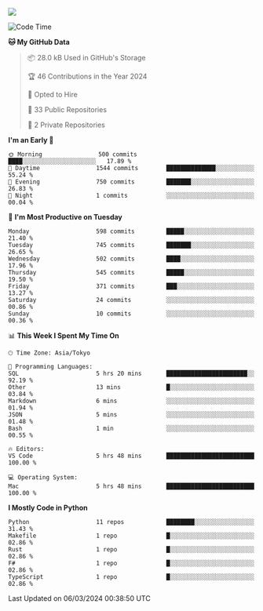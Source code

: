 ![](https://komarev.com/ghpvc/?username=kitagawa-hr)

<!--START_SECTION:waka-->
![Code Time](http://img.shields.io/badge/Code%20Time-798%20hrs%2027%20mins-blue)

**🐱 My GitHub Data** 

> 📦 28.0 kB Used in GitHub's Storage 
 > 
> 🏆 46 Contributions in the Year 2024
 > 
> 💼 Opted to Hire
 > 
> 📜 33 Public Repositories 
 > 
> 🔑 2 Private Repositories 
 > 
**I'm an Early 🐤** 

```text
🌞 Morning                500 commits         ████░░░░░░░░░░░░░░░░░░░░░   17.89 % 
🌆 Daytime                1544 commits        ██████████████░░░░░░░░░░░   55.24 % 
🌃 Evening                750 commits         ███████░░░░░░░░░░░░░░░░░░   26.83 % 
🌙 Night                  1 commits           ░░░░░░░░░░░░░░░░░░░░░░░░░   00.04 % 
```
📅 **I'm Most Productive on Tuesday** 

```text
Monday                   598 commits         █████░░░░░░░░░░░░░░░░░░░░   21.40 % 
Tuesday                  745 commits         ███████░░░░░░░░░░░░░░░░░░   26.65 % 
Wednesday                502 commits         ████░░░░░░░░░░░░░░░░░░░░░   17.96 % 
Thursday                 545 commits         █████░░░░░░░░░░░░░░░░░░░░   19.50 % 
Friday                   371 commits         ███░░░░░░░░░░░░░░░░░░░░░░   13.27 % 
Saturday                 24 commits          ░░░░░░░░░░░░░░░░░░░░░░░░░   00.86 % 
Sunday                   10 commits          ░░░░░░░░░░░░░░░░░░░░░░░░░   00.36 % 
```


📊 **This Week I Spent My Time On** 

```text
🕑︎ Time Zone: Asia/Tokyo

💬 Programming Languages: 
SQL                      5 hrs 20 mins       ███████████████████████░░   92.19 % 
Other                    13 mins             █░░░░░░░░░░░░░░░░░░░░░░░░   03.84 % 
Markdown                 6 mins              ░░░░░░░░░░░░░░░░░░░░░░░░░   01.94 % 
JSON                     5 mins              ░░░░░░░░░░░░░░░░░░░░░░░░░   01.48 % 
Bash                     1 min               ░░░░░░░░░░░░░░░░░░░░░░░░░   00.55 % 

🔥 Editors: 
VS Code                  5 hrs 48 mins       █████████████████████████   100.00 % 

💻 Operating System: 
Mac                      5 hrs 48 mins       █████████████████████████   100.00 % 
```

**I Mostly Code in Python** 

```text
Python                   11 repos            ████████░░░░░░░░░░░░░░░░░   31.43 % 
Makefile                 1 repo              █░░░░░░░░░░░░░░░░░░░░░░░░   02.86 % 
Rust                     1 repo              █░░░░░░░░░░░░░░░░░░░░░░░░   02.86 % 
F#                       1 repo              █░░░░░░░░░░░░░░░░░░░░░░░░   02.86 % 
TypeScript               1 repo              █░░░░░░░░░░░░░░░░░░░░░░░░   02.86 % 
```




 Last Updated on 06/03/2024 00:38:50 UTC
<!--END_SECTION:waka-->
